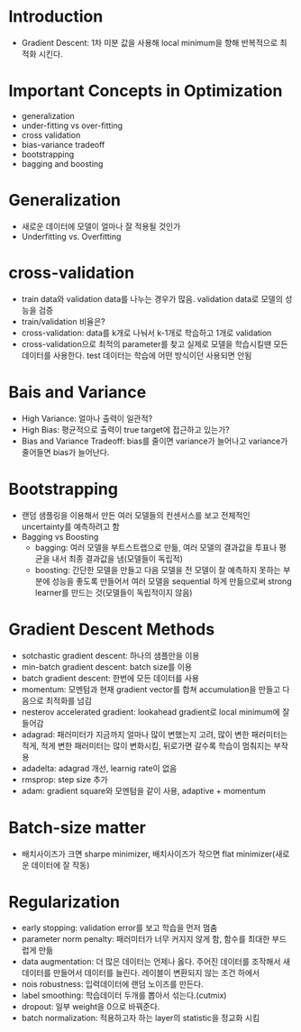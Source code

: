 # Introduction

- Gradient Descent: 1차 미분 값을 사용해 local minimum을 향해 반복적으로 최적화 시킨다.



# Important Concepts in Optimization

- generalization
- under-fitting vs over-fitting
- cross validation
- bias-variance tradeoff
- bootstrapping
- bagging and boosting



# Generalization

- 새로운 데이터에 모델이 얼마나 잘 적용될 것인가
- Underfitting vs. Overfitting



# cross-validation

- train data와 validation data를 나누는 경우가 많음. validation data로 모델의 성능을 검증
- train/validation 비율은?
- cross-validation: data를 k개로 나눠서 k-1개로 학습하고 1개로 validation
- cross-validation으로 최적의 parameter를 찾고 실제로 모델을 학습시킬땐 모든 데이터를 사용한다. test 데이터는 학습에 어떤 방식이던 사용되면 안됨



# Bais and Variance

- High Variance: 얼마나 출력이 일관적?
- High Bias: 평균적으로 출력이 true target에 접근하고 있는가?
- Bias and Variance Tradeoff: bias를 줄이면 variance가 늘어나고 variance가 줄어들면 bias가 늘어난다.



# Bootstrapping

- 랜덤 샘플링을 이용해서 만든 여러 모델들의 컨센서스를 보고 전체적인 uncertainty를 예측하려고 함
- Bagging vs Boosting
  - bagging: 여러 모델을 부트스트랩으로 만듦, 여러 모델의 결과값을 투표나 평균을 내서 최종 결과값을 냄(모델들이 독립적)
  - boosting: 간단한 모델을 만들고 다음 모델을 전 모델이 잘 예측하지 못하는 부분에 성능을 좋도록 만들어서 여러 모델을 sequential 하게 만듦으로써 strong learner를 만드는 것(모델들이 독립적이지 않음)



# Gradient Descent Methods

- sotchastic gradient descent: 하나의 샘플만을 이용
- min-batch gradient descent: batch size를 이용
- batch gradient descent: 한번에 모든 데이터를 사용
- momentum: 모멘텀과 현재 gradient vector를 합쳐 accumulation을 만들고 다음으로 최적화를 넘김
- nesterov accelerated gradient: lookahead gradient로 local minimum에 잘 들어감
- adagrad: 패러미터가 지금까지 얼마나 많이 변했는지 고려, 많이 변한 패러미터는 적게, 적게 변한 패러미터는 많이 변화시킴, 뒤로가면 갈수록 학습이 멈춰지는 부작용
- adadelta: adagrad 개선, learnig rate이 없음
- rmsprop: step size 추가
- adam: gradient square와 모멘텀을 같이 사용, adaptive + momentum



# Batch-size matter

- 배치사이즈가  크면 sharpe minimizer, 배치사이즈가 작으면 flat minimizer(새로운 데이터에 잘 작동)



# Regularization

- early stopping: validation error를 보고 학습을 먼저 멈춤
- parameter norm penalty: 패러미터가 너무 커지지 않게 함, 함수를 최대한 부드럽게 만듦
- data augmentation: 더 많은 데이터는 언제나 옳다. 주어진 데이터를 조작해서 새 데이터를 만들어서 데이터를 늘린다. 레이블이 변환되지 않는 조건 하에서
- nois robustness: 입력데이터에 랜덤 노이즈를 만든다.
- label smoothing: 학습데이터 두개를 뽑아서 섞는다.(cutmix)
- dropout: 일부 weight을 0으로 바꿔준다.
- batch normalization: 적용하고자 하는 layer의 statistic을 정교화 시킴
